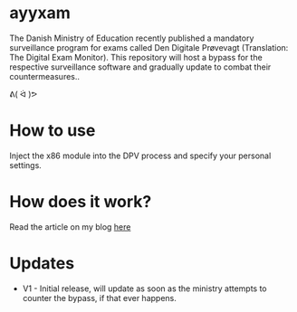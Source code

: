# ayyxam
The Danish Ministry of Education recently published a mandatory surveillance program for exams called Den Digitale Prøvevagt (Translation: The Digital Exam Monitor).
This repository will host a bypass for the respective surveillance software and gradually update to combat their countermeasures..

ᕕ( ᐛ )ᕗ

# How to use
Inject the x86 module into the DPV process and specify your personal settings.

# How does it work?
Read the article on my blog [here](vmcall.github.io)

# Updates
+ V1 - Initial release, will update as soon as the ministry attempts to counter the bypass, if that ever happens.
